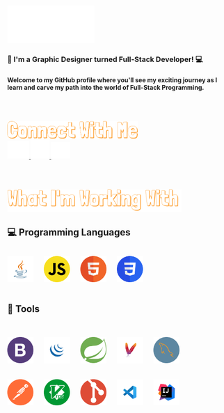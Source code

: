 <div>
    <div>
        <img src="Resources/name.png" width="200">
    </div>
</div>

<h3>🎨 I'm a Graphic Designer turned Full-Stack Developer! 💻<h3>
<h4> Welcome to my GitHub profile where you'll see my exciting journey as I learn and carve my path into the world of Full-Stack Programming.</h4>
<br>
<br>
<br>
<div>
    <img src="Resources/connect.png" width="300">
</div>
<div>
    <a href="mailto:iamvilares@gmail.com">
            <img src="Resources/gmailwhite.png" width="50">
        </a>
    <a href="https://www.linkedin.com/in/edvrodrigues/">
        <img src="Resources/lkdnwhite.png" width="43">
    </a>
    <a href="https://www.iamvilares.com/">
        <img src="Resources/logowhite.png" width="43">
    </a>
</div>
<br>
<br>
<br>
<br>
<div>
    <img src="Resources/tools.png" width="400">
</div>
<h2>💻 Programming Languages</h2>
<br>
<div>
    <img src="Resources/java.png" width="60" style="margin-right:20px">
    <img src="Resources/js.png" width="60" style="margin-right:20px">
    <img src="Resources/html.png" width="60" style="margin-right:20px">
    <img src="Resources/css.png" width="60" style="margin-right:20px">
</div>
<br>
<h2>🚀 Tools</h2>
<br>
<br>
<div>
    <img src="Resources/bootstrap.png" width="60" style="margin-right:20px">
    <img src="Resources/jquery.png" width="60" style="margin-right:20px">
    <img src="Resources/spring.png" width="60" style="margin-right:20px">
    <img src="Resources/maven.png" width="60" style="margin-right:20px">
    <img src="Resources/sql.png" width="60" style="margin-right:20px">
</div>
<br>
<br>
<div>
    <img src="Resources/postman.png" width="60" style="margin-right:20px">
    <img src="Resources/vim.png" width="60" style="margin-right:20px">
    <img src="Resources/git.png" width="60" style="margin-right:20px">
    <img src="Resources/vscode.png" width="60" style="margin-right:20px">
    <img src="Resources/intellij.png" width="60" style="margin-right:20px">
</div>

<!--
**ManuVils/manuvils** is a ✨ _special_ ✨ repository because its `README.md` (this file) appears on your GitHub profile.

Here are some ideas to get you started:

- 🔭 I’m currently working on ...
- 🌱 I’m currently learning ...
- 👯 I’m looking to collaborate on ...
- 🤔 I’m looking for help with ...
- 💬 Ask me about ...
- 📫 How to reach me: ...
- 😄 Pronouns: ...
- ⚡ Fun fact: ...
-->
